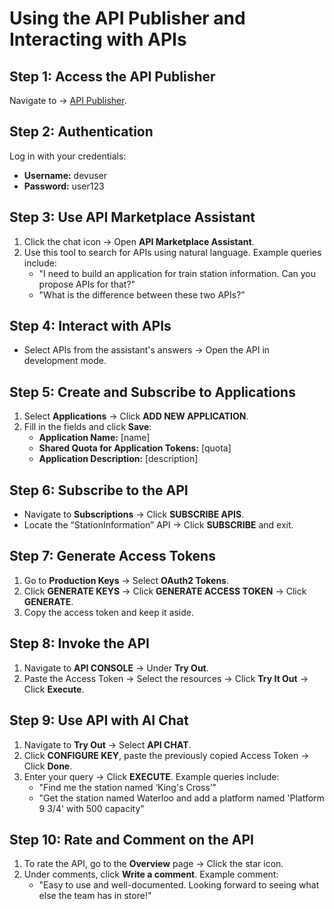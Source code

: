 # Using the API Publisher and Interacting with APIs

## Step 1: Access the API Publisher
Navigate to → [API Publisher](https://localhost:9443/devportal).

## Step 2: Authentication
Log in with your credentials:
- **Username:** devuser
- **Password:** user123

## Step 3: Use API Marketplace Assistant
1. Click the chat icon → Open **API Marketplace Assistant**.
2. Use this tool to search for APIs using natural language. Example queries include:
   - "I need to build an application for train station information. Can you propose APIs for that?"
   - "What is the difference between these two APIs?”

## Step 4: Interact with APIs
- Select APIs from the assistant's answers → Open the API in development mode.

## Step 5: Create and Subscribe to Applications
1. Select **Applications** → Click **ADD NEW APPLICATION**.
2. Fill in the fields and click **Save**:
   - **Application Name:** [name]
   - **Shared Quota for Application Tokens:** [quota]
   - **Application Description:** [description]

## Step 6: Subscribe to the API
- Navigate to **Subscriptions** → Click **SUBSCRIBE APIS**.
- Locate the “StationInformation” API → Click **SUBSCRIBE** and exit.

## Step 7: Generate Access Tokens
1. Go to **Production Keys** → Select **OAuth2 Tokens**.
2. Click **GENERATE KEYS** → Click **GENERATE ACCESS TOKEN** → Click **GENERATE**.
3. Copy the access token and keep it aside.

## Step 8: Invoke the API
1. Navigate to **API CONSOLE** → Under **Try Out**.
2. Paste the Access Token → Select the resources → Click **Try It Out** → Click **Execute**.

## Step 9: Use API with AI Chat
1. Navigate to **Try Out** → Select **API CHAT**.
2. Click **CONFIGURE KEY**, paste the previously copied Access Token → Click **Done**.
3. Enter your query → Click **EXECUTE**. Example queries include:
   - "Find me the station named ‘King's Cross’"
   - "Get the station named Waterloo and add a platform named 'Platform 9 3/4' with 500 capacity"

## Step 10: Rate and Comment on the API
1. To rate the API, go to the **Overview** page → Click the star icon.
2. Under comments, click **Write a comment**. Example comment:
   - "Easy to use and well-documented. Looking forward to seeing what else the team has in store!"
